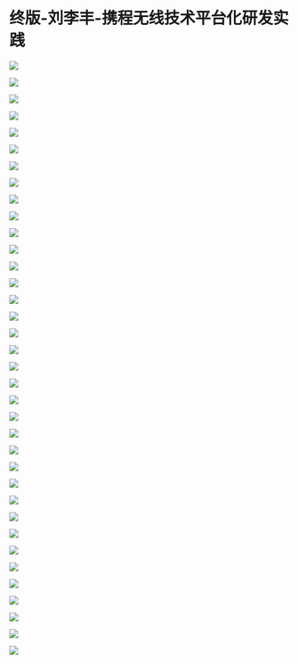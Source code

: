# 终版-刘李丰-携程无线技术平台化研发实践

![](https://raw.githubusercontent.com/hellojd2018/ms_document/master/Qcon/Qcon_shanghai_2018/images/095210294usuruE/201905130952_4.png)


![](https://raw.githubusercontent.com/hellojd2018/ms_document/master/Qcon/Qcon_shanghai_2018/images/095210294usuruE/201905130952_5.png)


![](https://raw.githubusercontent.com/hellojd2018/ms_document/master/Qcon/Qcon_shanghai_2018/images/095210294usuruE/201905130952_6.png)


![](https://raw.githubusercontent.com/hellojd2018/ms_document/master/Qcon/Qcon_shanghai_2018/images/095210294usuruE/201905130952_7.png)


![](https://raw.githubusercontent.com/hellojd2018/ms_document/master/Qcon/Qcon_shanghai_2018/images/095210294usuruE/201905130952_8.png)


![](https://raw.githubusercontent.com/hellojd2018/ms_document/master/Qcon/Qcon_shanghai_2018/images/095210294usuruE/201905130952_9.png)


![](https://raw.githubusercontent.com/hellojd2018/ms_document/master/Qcon/Qcon_shanghai_2018/images/095210294usuruE/201905130952_10.png)


![](https://raw.githubusercontent.com/hellojd2018/ms_document/master/Qcon/Qcon_shanghai_2018/images/095210294usuruE/201905130952_11.png)


![](https://raw.githubusercontent.com/hellojd2018/ms_document/master/Qcon/Qcon_shanghai_2018/images/095210294usuruE/201905130952_12.png)


![](https://raw.githubusercontent.com/hellojd2018/ms_document/master/Qcon/Qcon_shanghai_2018/images/095210294usuruE/201905130952_13.png)


![](https://raw.githubusercontent.com/hellojd2018/ms_document/master/Qcon/Qcon_shanghai_2018/images/095210294usuruE/201905130952_14.png)


![](https://raw.githubusercontent.com/hellojd2018/ms_document/master/Qcon/Qcon_shanghai_2018/images/095210294usuruE/201905130952_15.png)


![](https://raw.githubusercontent.com/hellojd2018/ms_document/master/Qcon/Qcon_shanghai_2018/images/095210294usuruE/201905130952_16.png)


![](https://raw.githubusercontent.com/hellojd2018/ms_document/master/Qcon/Qcon_shanghai_2018/images/095210294usuruE/201905130952_17.png)


![](https://raw.githubusercontent.com/hellojd2018/ms_document/master/Qcon/Qcon_shanghai_2018/images/095210294usuruE/201905130952_18.png)


![](https://raw.githubusercontent.com/hellojd2018/ms_document/master/Qcon/Qcon_shanghai_2018/images/095210294usuruE/201905130952_19.png)


![](https://raw.githubusercontent.com/hellojd2018/ms_document/master/Qcon/Qcon_shanghai_2018/images/095210294usuruE/201905130952_20.png)


![](https://raw.githubusercontent.com/hellojd2018/ms_document/master/Qcon/Qcon_shanghai_2018/images/095210294usuruE/201905130952_21.png)


![](https://raw.githubusercontent.com/hellojd2018/ms_document/master/Qcon/Qcon_shanghai_2018/images/095210294usuruE/201905130952_22.png)


![](https://raw.githubusercontent.com/hellojd2018/ms_document/master/Qcon/Qcon_shanghai_2018/images/095210294usuruE/201905130952_23.png)


![](https://raw.githubusercontent.com/hellojd2018/ms_document/master/Qcon/Qcon_shanghai_2018/images/095210294usuruE/201905130952_24.png)


![](https://raw.githubusercontent.com/hellojd2018/ms_document/master/Qcon/Qcon_shanghai_2018/images/095210294usuruE/201905130952_25.png)


![](https://raw.githubusercontent.com/hellojd2018/ms_document/master/Qcon/Qcon_shanghai_2018/images/095210294usuruE/201905130952_26.png)


![](https://raw.githubusercontent.com/hellojd2018/ms_document/master/Qcon/Qcon_shanghai_2018/images/095210294usuruE/201905130952_27.png)


![](https://raw.githubusercontent.com/hellojd2018/ms_document/master/Qcon/Qcon_shanghai_2018/images/095210294usuruE/201905130952_28.png)


![](https://raw.githubusercontent.com/hellojd2018/ms_document/master/Qcon/Qcon_shanghai_2018/images/095210294usuruE/201905130952_29.png)


![](https://raw.githubusercontent.com/hellojd2018/ms_document/master/Qcon/Qcon_shanghai_2018/images/095210294usuruE/201905130952_30.png)


![](https://raw.githubusercontent.com/hellojd2018/ms_document/master/Qcon/Qcon_shanghai_2018/images/095210294usuruE/201905130952_31.png)


![](https://raw.githubusercontent.com/hellojd2018/ms_document/master/Qcon/Qcon_shanghai_2018/images/095210294usuruE/201905130952_32.png)


![](https://raw.githubusercontent.com/hellojd2018/ms_document/master/Qcon/Qcon_shanghai_2018/images/095210294usuruE/201905130952_33.png)


![](https://raw.githubusercontent.com/hellojd2018/ms_document/master/Qcon/Qcon_shanghai_2018/images/095210294usuruE/201905130952_34.png)


![](https://raw.githubusercontent.com/hellojd2018/ms_document/master/Qcon/Qcon_shanghai_2018/images/095210294usuruE/201905130952_35.png)


![](https://raw.githubusercontent.com/hellojd2018/ms_document/master/Qcon/Qcon_shanghai_2018/images/095210294usuruE/201905130952_36.png)


![](https://raw.githubusercontent.com/hellojd2018/ms_document/master/Qcon/Qcon_shanghai_2018/images/095210294usuruE/201905130952_37.png)


![](https://raw.githubusercontent.com/hellojd2018/ms_document/master/Qcon/Qcon_shanghai_2018/images/095210294usuruE/201905130952_38.png)


![](https://raw.githubusercontent.com/hellojd2018/ms_document/master/Qcon/Qcon_shanghai_2018/images/095210294usuruE/201905130952_39.png)


